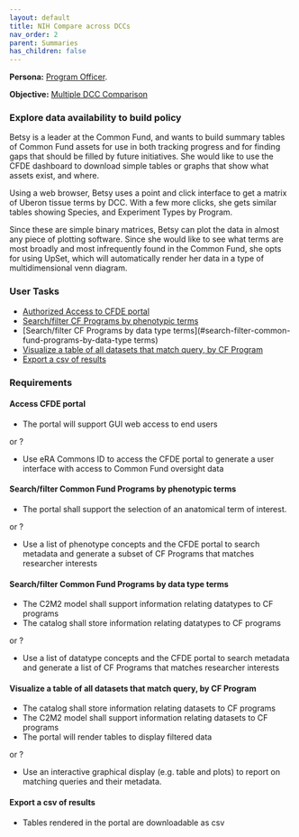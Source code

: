 ```yaml
---
layout: default
title: NIH Compare across DCCs
nav_order: 2
parent: Summaries
has_children: false
---
```


**Persona:** [Program Officer](../personas/program-officer).

**Objective:** [Multiple DCC Comparison](../objectives/multi-dcc-comparison)

### Explore data availability to build policy
Betsy is a leader at the Common Fund, and wants to build summary tables of
Common Fund assets for use in both tracking progress and for finding gaps that
should be filled by future initiatives. She would like to use the CFDE dashboard
to download simple tables or graphs that show what assets exist, and where.

Using a web browser, Betsy uses a point and click interface to get a matrix of
Uberon tissue terms by DCC. With a few more clicks, she gets similar tables showing
Species, and Experiment Types by Program.

Since these are simple binary matrices, Betsy can plot the data in almost any
piece of plotting software. Since she would like to see what terms are most broadly
and most infrequently found in the Common Fund, she opts for using UpSet, which
will automatically render her data in a type of multidimensional venn diagram.

### User Tasks

-   [Authorized Access to CFDE portal](#access-cfde-portal)
-   [Search/filter CF Programs by phenotypic terms](#searchfilter-common-fund-programs-by-phenotypic-terms)
-   [Search/filter CF Programs by data type terms](#search-filter-common-fund-programs-by-data-type terms)
-   [Visualize a table of all datasets that match query, by CF Program](#visualize-a-table-of-all-datasets)
-   [Export a csv of results](#export-a-csv-of-results)

### Requirements

#### Access CFDE portal

-   The portal will support GUI web access to end users

or ?

-   Use eRA Commons ID to access the CFDE portal to generate a user interface with access to Common Fund oversight data

#### Search/filter Common Fund Programs by phenotypic terms

-   The portal shall support the selection of an anatomical term of interest.

or ?

-   Use a list of phenotype concepts and the CFDE portal to search metadata and generate a subset of CF Programs that matches researcher interests

#### Search/filter Common Fund Programs by data type terms

-   The C2M2 model shall support information relating datatypes to CF programs
-   The catalog shall store information relating datatypes to CF programs

or ?

-   Use a list of datatype concepts and the CFDE portal to search metadata and generate a list of CF Programs that matches researcher interests

#### Visualize a table of all datasets that match query, by CF Program

-   The catalog shall store information relating datasets to CF programs
-   The C2M2 model shall support information relating datasets to CF programs
-   The portal will render tables to display filtered data

or ?

-   Use an interactive graphical display (e.g. table and plots) to report on matching queries and their metadata.

#### Export a csv of results

-   Tables rendered in the portal are downloadable as csv

